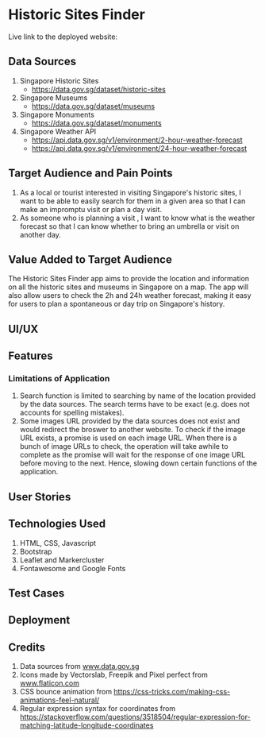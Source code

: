 # Historic Sites Finder
Live link to the deployed website: 

## Data Sources
1. Singapore Historic Sites 
    - https://data.gov.sg/dataset/historic-sites
2. Singapore Museums 
    - https://data.gov.sg/dataset/museums
3. Singapore Monuments 
    - https://data.gov.sg/dataset/monuments
4. Singapore Weather API 
    - https://api.data.gov.sg/v1/environment/2-hour-weather-forecast 
    - https://api.data.gov.sg/v1/environment/24-hour-weather-forecast

## Target Audience and Pain Points
1. As a local or tourist interested in visiting Singapore's historic sites, I want to be able to easily search for them in a given area so that I can make an impromptu visit or plan a day visit.
2. As someone who is planning a visit , I want to know what is the weather forecast so that I can know whether to bring an umbrella or visit on another day.
 
## Value Added to Target Audience
The Historic Sites Finder app aims to provide the location and information on all the historic sites and museums in Singapore on a map. The app will also allow users to check the 2h and 24h weather forecast, making it easy for users to plan a spontaneous or day trip on Singapore's history.

## UI/UX

## Features
### Limitations of Application
1. Search function is limited to searching by name of the location provided by the data sources. The search terms have to be exact (e.g. does not accounts for spelling mistakes).
2. Some images URL provided by the data sources does not exist and would redirect the broswer to another website. To check if the image URL exists, a promise is used on each image URL. When there is a bunch of image URLs to check, the operation will take awhile to complete as the promise will wait for the response of one image URL before moving to the next. Hence, slowing down certain functions of the application.

## User Stories

## Technologies Used
1. HTML, CSS, Javascript
2. Bootstrap
3. Leaflet and Markercluster
4. Fontawesome and Google Fonts

## Test Cases

## Deployment

## Credits
1. Data sources from www.data.gov.sg
2. Icons made by Vectorslab, Freepik and Pixel perfect from www.flaticon.com
3. CSS bounce animation from https://css-tricks.com/making-css-animations-feel-natural/
4. Regular expression syntax for coordinates from https://stackoverflow.com/questions/3518504/regular-expression-for-matching-latitude-longitude-coordinates